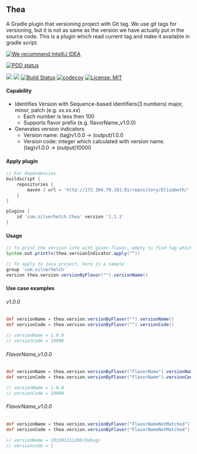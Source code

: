 Thea
-----

A Gradle plugin that versioning project with Git tag.
We use git tags for versioning, but it is not as same as the version we have actually put in the source code.
This is a plugin which read current tag and make it available in gradle script.

[![We recommend IntelliJ IDEA](http://www.elegantobjects.org/intellij-idea.svg)](https://www.jetbrains.com/idea/)

[![PDD status](http://www.0pdd.com/svg?name=LarryHsiao/thea)](http://www.0pdd.com/p?name=LarryHsiao/thea)

[![](https://img.shields.io/github/tag/LarryHsiao/Thea.svg)](https://github.com/LarryHsiao/Thea/tags)
[![](https://silverhetch.com:9082/app/rest/builds/buildType:Thea_Build/statusIcon.svg)](https://github.com/LarryHsiao/thea)
[![Build Status](https://travis-ci.org/LarryHsiao/Thea.svg?branch=master)](https://travis-ci.org/LarryHsiao/Thea)
[![codecov](https://codecov.io/gh/LarryHsiao/Thea/branch/master/graph/badge.svg)](https://codecov.io/gh/LarryHsiao/Thea)
[![License: MIT](https://img.shields.io/badge/License-MIT-green.svg)](https://opensource.org/licenses/MIT)

#### Capability
- Identifies Version with Sequence-based identifiers(3 numbers) major, minor, patch (e.g. xx.xx.xx)
  - Each number is less then 100
  - Supports flavor prefix (e.g. flavorName_v1.0.0) 
- Generates version indicators
  - Version name: (tag)v1.0.0 -> (output)1.0.0
  - Version code: integer which calculated with version name. (tag)v1.0.0 -> (output)10000

#### Apply plugin

```groovy
// For dependencies
buildscript {
    repositories {
        maven { url = 'http://172.104.79.181:81/repository/Elizabeth/' }
    }
}

plugins {
    id 'com.silverhetch.thea' version '1.1.3'
}
```

#### Usage
```groovy
// To print the version info with given flavor, empty to find tag which has no flavor prefix.
System.out.println(thea.versionIndicator.apply(""))

// To apply to java project, here is a sample
group 'com.silverhetch'
version thea.version.versionByFlavor("").versionName()
```

#### Use case examples

###### v1.0.0
```groovy
def versionName = thea.version.versionByFlavor("").versionName()
def versionCode = thea.version.versionByFlavor("").versionCode()

// versionName = 1.0.0
// versionCode = 10000

```

###### FlavorName_v1.0.0

```groovy
def versionName = thea.version.versionByFlavor("FlavorName").versionName() // 1.0.0
def versionCode = thea.version.versionByFlavor("FlavorName").versionCode() // 10000

// versionName = 1.0.0
// versionCode = 10000

```

###### FlavorName_v1.0.0

```groovy
def versionName = thea.version.versionByFlavor("FlavorNameNotMatched").versionName() 
def versionCode = thea.version.versionByFlavor("FlavorNameNotMatched").versionCode() 

// versionName = 201901151200(Debug)
// versioncode = 1

```
